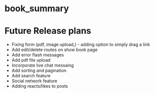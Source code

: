 # book_summary

# Future Release plans 
<ul>
  <li> Fixing form (pdf, image upload,) - adding option to simply drag a link </li>
<li>Add edit/delete routes on show book page </li>
<li> Add error flash messages </li>
<li> Add pdf file upload </li>
<li> Incorporate live chat messaing </li>
<li> Add sorting and pagination </li> 
<li> Add search feature </li>
<li> Social network feature </li>
<li> Adding reacts/likes to posts </li>
</ul>
